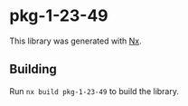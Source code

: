 # pkg-1-23-49

This library was generated with [Nx](https://nx.dev).

## Building

Run `nx build pkg-1-23-49` to build the library.
